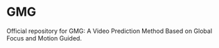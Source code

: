 # GMG
Official repository for GMG: A Video Prediction Method Based on Global  Focus and Motion Guided.
